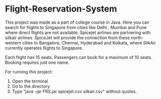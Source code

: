 # Flight-Reservation-System
This project was made as a part of college course in Java. 
Here you can search for flights to Singapore from cities like Delhi , Mumbai and Pune where direct flights are not available.
Spicejet airlines are partnering with silkair airlines.
SpiceJet will provide the connection from these north-western cities to Bangalore, Chennai, Hyderabad and Kolkata, where SilkAir currently operates flights to Singapore.

Each flight has 15 seats. Passengers can book for a maximum of 10 seats. Booking requires just one name. 

For running this project:

1. Open the terminal
2. Go to the directory
3. Type "java -jar FRS.jar spicejet.csv silkair.csv" without quotes.
